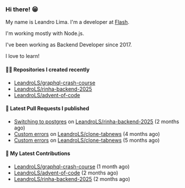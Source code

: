 ### Hi there! 😁 

My name is Leandro Lima. I'm a developer at [Flash](https://flashapp.com.br/).  

I'm working mostly with Node.js. 

I've been working as Backend Developer since 2017. 

I love to learn!  

#### 👨‍💻 Repositories I created recently
- [LeandroLS/graphql-crash-course](https://github.com/LeandroLS/graphql-crash-course)
- [LeandroLS/rinha-backend-2025](https://github.com/LeandroLS/rinha-backend-2025)
- [LeandroLS/advent-of-code](https://github.com/LeandroLS/advent-of-code)

#### 🔨 Latest Pull Requests I published

- [Switching to postgres](https://github.com/LeandroLS/rinha-backend-2025/pull/1) on [LeandroLS/rinha-backend-2025](https://github.com/LeandroLS/rinha-backend-2025) (2 months ago)
- [Custom errors](https://github.com/LeandroLS/clone-tabnews/pull/32) on [LeandroLS/clone-tabnews](https://github.com/LeandroLS/clone-tabnews) (4 months ago)
- [Custom errors](https://github.com/LeandroLS/clone-tabnews/pull/31) on [LeandroLS/clone-tabnews](https://github.com/LeandroLS/clone-tabnews) (5 months ago)

#### :construction_worker: My Latest Contributions

- [LeandroLS/graphql-crash-course](https://github.com/LeandroLS/graphql-crash-course) (1 month ago)
- [LeandroLS/advent-of-code](https://github.com/LeandroLS/advent-of-code) (2 months ago)
- [LeandroLS/rinha-backend-2025](https://github.com/LeandroLS/rinha-backend-2025) (2 months ago)
